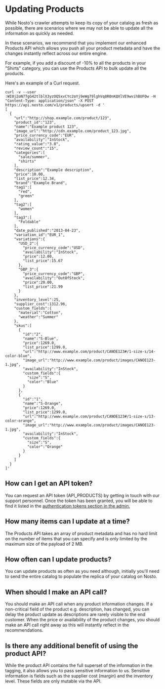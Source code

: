 # Updating Products

While Nosto's crawler attempts to keep its copy of your catalog as fresh as possible, there are scenarios where we may not be able to update all the information as quickly as needed.

In these scenarios, we recommend that you implement our enhanced Products API which allows you push all your product metadata and have the changes instantly reflect across our entire engine.

For example, if you add a discount of -10% to all the products in your "Shirts" category, you can use the Products API to bulk update all the products.

Here's an example of a Curl request.

```text
curl -v --user :WI0j2oN7TgG42tlblX3yzOQ5xvCYc2oYj9eWg79lghVq8R0nKQXlVE9wvihBUFOw -H "Content-Type: application/json" -X POST https://api.nosto.com/v1/products/upsert -d '
[
  {
    "url":"http://shop.example.com/product/123",
    "product_id":"123",
    "name":"Example product 123",
    "image_url":"http://cdn.example.com/product_123.jpg",
    "price_currency_code":"EUR",
    "availability":"InStock",
    "rating_value":"3.8",
    "review_count":"15",
    "categories":[
      "sale/summer",
      "shirts"
    ],
    "description":"Example description",
    "price":10.00,
    "list_price":12.34,
    "brand":"Example Brand",
    "tag1":[
      "red",
      "green"
    ],
    "tag2":[
      "women"
    ],
    "tag3":[
      "Foldable"
    ],
    "date_published":"2013-­04-­23",
    "variation_id":"EUR_1",
    "variations":{
      "USD_2":{
        "price_currency_code":"USD",
        "availability":"InStock",
        "price":12.00,
        "list_price":15.67
      },
      "GBP_3":{
        "price_currency_code":"GBP",
        "availability":"OutOfStock",
        "price":20.00,
        "list_price":21.99
      }
    },
    "inventory_level":25,
    "supplier_cost":1312.96,
    "custom_fields":{
      "material":"Cotton",
      "weather":"Summer"
    },
    "skus":[
      {
        "id":"2",
        "name":"S-Blue",
        "price":1269.0,
        "list_price":1299.0,
        "url":"http://www.example.com/product/CANOE123#/1-size-s/14-color-blue",
        "image_url":"http://www.example.com/product/images/CANOE123-1.jpg",
        "availability":"InStock",
        "custom_fields":{
          "size":"S",
          "color":"Blue"
        }
      },
      {
        "id":"1",
        "name":"S-Orange",
        "price":1269.0,
        "list_price":1299.0,
        "url":"http://www.example.com/product/CANOE123#/1-size-s/13-color-orange",
        "image_url":"http://www.example.com/product/images/CANOE123-1.jpg",
        "availability":"InStock",
        "custom_fields":{
          "size":"S",
          "color":"Orange"
        }
      }
    ]
  }
]'
```

## How can I get an API token?

You can request an API token \(API\_PRODUCTS\) by getting in touch with our support personnel. Once the token has been granted, you will be able to find it listed in the [authentication tokens section in the admin.](https://help.nosto.com/settings-and-troubleshooting-faq/settings-authentication-tokens)

## How many items can I update at a time?

The Products API takes an array of product metadata and has no hard limit on the number of items that you can specify and is only limited by the maximum size of the payload of 2 MB.

## How often can I update products?

You can update products as often as you need although, initially you'll need to send the entire catalog to populate the replica of your catalog on Nosto.

## When should I make an API call?

You should make an API call when any product information changes. If a non-critical field of the product e.g. description, has changed, you can delay the product update as descriptions are rarely visible to the end customer. When the price or availability of the product changes, you should make an API call right away as this will instantly reflect in the recommendations.

## Is there any additional benefit of using the product API?

While the product API contains the full superset of the information in the tagging, it also allows you to pass sensitive information to us. Sensitive information is fields such as the supplier cost \(margin\) and the inventory level. These fields are only mutable via the API.


